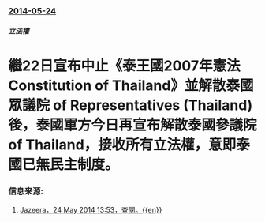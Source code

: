 ### [2014-05-24](/news/2014/05/24/index.md)

##### 立法權
# 繼22日宣布中止《泰王國2007年憲法 Constitution of Thailand》並解散泰國眾議院 of Representatives (Thailand)後，泰國軍方今日再宣布解散泰國參議院 of Thailand，接收所有立法權，意即泰國已無民主制度。 




### 信息来源:

1. [Jazeera，24 May 2014 13:53，查閱。{{en}}](http://www.aljazeera.com/news/asia-pacific/2014/05/thai-military-leaders-dissolve-senate-2014524124210155573.html)
